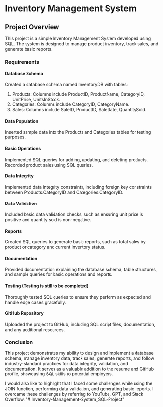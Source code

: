 # Inventory Management System

## Project Overview

This project is a simple Inventory Management System developed using SQL. The system is designed to manage product inventory, track sales, and generate basic reports.

### Requirements

#### Database Schema
Created a database schema named InventoryDB with tables:
1. Products: Columns include ProductID, ProductName, CategoryID, UnitPrice, UnitsInStock.
2. Categories: Columns include CategoryID, CategoryName.
3. Sales: Columns include SaleID, ProductID, SaleDate, QuantitySold.



#### Data Population
Inserted sample data into the Products and Categories tables for testing purposes.

#### Basic Operations
Implemented SQL queries for adding, updating, and deleting products.
Recorded product sales using SQL queries.

#### Data Integrity
Implemented data integrity constraints, including foreign key constraints between Products.CategoryID and Categories.CategoryID.

#### Data Validation
Included basic data validation checks, such as ensuring unit price is positive and quantity sold is non-negative.

#### Reports
Created SQL queries to generate basic reports, such as total sales by product or category and current inventory status.

#### Documentation
Provided documentation explaining the database schema, table structures, and sample queries for basic operations and reports.

#### Testing (Testing is still to be completed)
Thoroughly tested SQL queries to ensure they perform as expected and handle edge cases gracefully.

#### GitHub Repository
Uploaded the project to GitHub, including SQL script files, documentation, and any additional resources.

### Conclusion

This project demonstrates my ability to design and implement a database schema, manage inventory data, track sales, generate reports, and follow industry-standard practices for data integrity, validation, and documentation. 
It serves as a valuable addition to the resume and GitHub profile, showcasing SQL skills to potential employers.

I would also like to highlight that I faced some challenges while using the JOIN function, performing data validation, and generating basic reports. I overcame these challenges by referring to YouTube, GPT, and Stack Overflow.
"# Inventory-Management-System_SQL-Project" 
